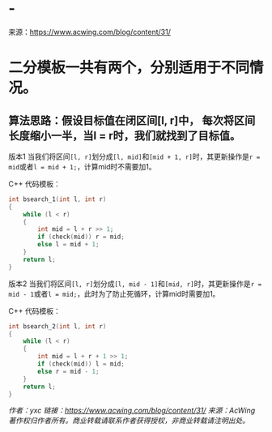 # -
来源：https://www.acwing.com/blog/content/31/

# 二分模板一共有两个，分别适用于不同情况。
## 算法思路：假设目标值在闭区间[l, r]中， 每次将区间长度缩小一半，当l = r时，我们就找到了目标值。

版本1
当我们将区间`[l, r]`划分成`[l, mid]`和`[mid + 1, r]`时，其更新操作是`r = mid`或者`l = mid + 1;`，计算mid时不需要加1。

C++ 代码模板：
```c++
int bsearch_1(int l, int r)
{
    while (l < r)
    {
        int mid = l + r >> 1;
        if (check(mid)) r = mid;
        else l = mid + 1;
    }
    return l;
}
```
版本2
当我们将区间`[l, r]`划分成`[l, mid - 1]`和`[mid, r]`时，其更新操作是`r = mid - 1`或者`l = mid;`，此时为了防止死循环，计算mid时需要加1。

C++ 代码模板：
```c++
int bsearch_2(int l, int r)
{
    while (l < r)
    {
        int mid = l + r + 1 >> 1;
        if (check(mid)) l = mid;
        else r = mid - 1;
    }
    return l;
}
```

_作者：yxc
链接：https://www.acwing.com/blog/content/31/
来源：AcWing
著作权归作者所有。商业转载请联系作者获得授权，非商业转载请注明出处。_
